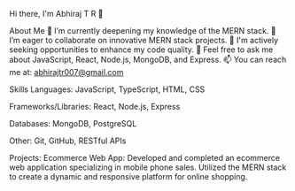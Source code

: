 Hi there, I'm Abhiraj T R 👋

About Me
🌱 I’m currently deepening my knowledge of the MERN stack.
👯 I’m eager to collaborate on innovative MERN stack projects.
🤔 I'm actively seeking opportunities to enhance my code quality.
💬 Feel free to ask me about JavaScript, React, Node.js, MongoDB, and Express.
📫 You can reach me at: abhirajtr007@gmail.com

Skills
Languages: JavaScript, TypeScript, HTML, CSS

Frameworks/Libraries: React, Node.js, Express

Databases: MongoDB, PostgreSQL

Other: Git, GitHub, RESTful APIs

Projects:
Ecommerce Web App: Developed and completed an ecommerce web application specializing in mobile phone sales. Utilized the MERN stack to create a dynamic and responsive platform for online shopping.
